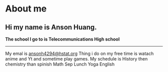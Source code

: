 # About me
## Hi my name is Anson Huang.
**The school I go to is Telecommunications High school**

---

My emal is ansonh4294@hstat.org
Thing i do on my free time is watach anime and Yt and sometime play games.
My schedule is History then chemistry than spinish Math Sep Lunch Yoga English

